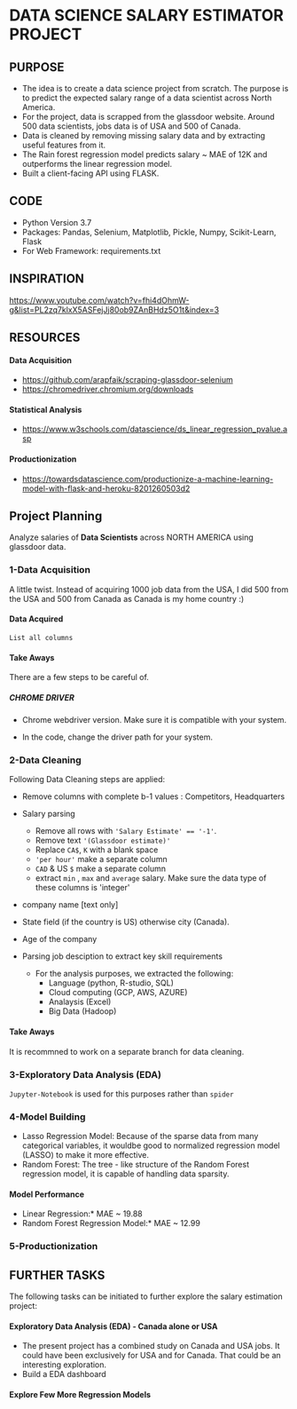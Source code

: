 # DATA SCIENCE SALARY ESTIMATOR PROJECT

## PURPOSE
* The idea is to create a data science project from scratch. The purpose is to predict the expected salary range of a data scientist across North America. 
* For the project, data is scrapped from the glassdoor website. Around 500 data scientists, jobs data is of USA and 500 of Canada. 
* Data is cleaned by removing missing salary data and by extracting useful features from it. 
* The Rain forest regression model predicts salary ~ MAE of 12K and outperforms the linear regression model. 
* Built a client-facing API using FLASK.

## CODE
- Python Version 3.7
- Packages: Pandas, Selenium, Matplotlib, Pickle, Numpy, Scikit-Learn, Flask
- For Web Framework: requirements.txt

## INSPIRATION
https://www.youtube.com/watch?v=fhi4dOhmW-g&list=PL2zq7klxX5ASFejJj80ob9ZAnBHdz5O1t&index=3

## RESOURCES 
#### Data Acquisition
- https://github.com/arapfaik/scraping-glassdoor-selenium
- https://chromedriver.chromium.org/downloads  

#### Statistical Analysis 
- https://www.w3schools.com/datascience/ds_linear_regression_pvalue.asp 
#### Productionization
- https://towardsdatascience.com/productionize-a-machine-learning-model-with-flask-and-heroku-8201260503d2

## Project Planning
Analyze salaries of **Data Scientists** across NORTH AMERICA using glassdoor data. 

### 1-Data Acquisition
A little twist. Instead of acquiring 1000 job data from the USA, I did 500 from the USA and 500 from Canada as Canada is my home country :)
#### Data Acquired
`List all columns`

#### Take Aways
There are a few steps to be careful of.

##### CHROME DRIVER
-	Chrome webdriver version. Make sure it is compatible with your system. 

-	In the code, change the driver path for your system. 

### 2-Data Cleaning
Following Data Cleaning steps are applied:
-  Remove columns with complete b-1 values : Competitors, Headquarters  
- Salary parsing
    - Remove all rows with `'Salary Estimate' == '-1'`.
    - Remove text `'(Glassdoor estimate)'`
    - Replace `CA$`, `K` with a blank space
    - `'per hour'` make a separate column 
    - `CAD` & US `$` make a separate column
    - extract `min` , `max` and `average` salary. Make sure the data type of these columns is 'integer'

- company name [text only]
- State field (if the country is US) otherwise city (Canada). 
- Age of the company 
- Parsing job desciption to extract key skill requirements
    - For the analysis purposes, we extracted the following:
    	- Language (python, R-studio, SQL)
    	- Cloud computing (GCP, AWS, AZURE)
    	- Analaysis (Excel)
    	- Big Data (Hadoop)

#### Take Aways 
It is recommned to work on a separate branch for data cleaning.     	

### 3-Exploratory Data Analysis (EDA)

`Jupyter-Notebook` is used for this purposes rather than `spider`

### 4-Model Building

- Lasso Regression Model: Because of the sparse data from many categorical variables, it wouldbe good to normalized regression model (LASSO) to make it more effective. 
- Random Forest: The tree - like structure of the Random Forest regression model, it is capable of handling data sparsity. 

#### Model Performance
- Linear Regression:* MAE ~ 19.88
- Random Forest Regression Model:* MAE ~ 12.99

### 5-Productionization 




## FURTHER TASKS
The following tasks can be initiated to further explore the salary estimation project:

#### Exploratory Data Analysis (EDA) - Canada alone or USA 
- The present project has a combined study on Canada and USA jobs. It could have been exclusively for USA and for Canada. That could be an interesting exploration. 
- Build a EDA dashboard 

#### Explore Few More Regression Models


